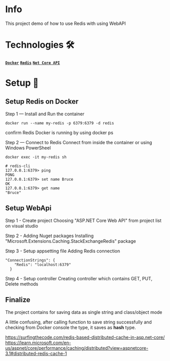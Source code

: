 # Info
This project demo of how to use Redis with using WebAPI

# Technologies 🛠️

**[`Docker`](https://www.docker.com/)**
**[`Redis`](https://redis.com/)**
**[`Net Core API`](https://learn.microsoft.com/en-us/aspnet/core/tutorials/first-web-api?view=aspnetcore-6.0&tabs=visual-studio)**

# Setup 🚀

## Setup Redis on Docker
Step 1 — Install and Run the container
```
docker run --name my-redis -p 6379:6379 -d redis
```
confirm Redis Docker is running by using docker ps

Step 2 — Connect to Redis 
Connect from inside the container or using Windows PowerSheel
```
docker exec -it my-redis sh
```

```
# redis-cli
127.0.0.1:6379> ping
PONG
127.0.0.1:6379> set name Bruce
OK
127.0.0.1:6379> get name
"Bruce"
```

## Setup WebApi
Step 1 - Create project
Choosing "ASP.NET Core Web API" from project list on visual studio

Step 2 - Adding Nuget packages
Installing "Microsoft.Extensions.Caching.StackExchangeRedis" package

Step 3 - Setup appsetting file
Adding Redis connection 
```
"ConnectionStrings": {
    "Redis": "localhost:6379"
  }
```
Step 4 - Setup controller
Creating controller which contains GET, PUT, Delete methods

## Finalize
The project contains for saving data as single string and class/object mode

A little confusing, after calling function to save string successfully and checking from Docker console the type, it saves as **hash** type.

https://surfingthecode.com/redis-based-distributed-cache-in-asp.net-core/
https://learn.microsoft.com/en-us/aspnet/core/performance/caching/distributed?view=aspnetcore-3.1#distributed-redis-cache-1






